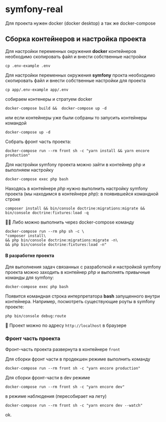 # symfony-real
Для проекта нужен docker (docker desktop) а так же docker-compose

## Сборка контейнеров и настройка проекта
Для настройки переменных окружения **docker** контейнеров необходимо скопировать файл и внести собственные настройки
```shell
cp .env-example .env
```
Для настройки переменных окружения **symfony** прокта необходимо скопировать файл и внести собственные настройки для проекта
```shell
cp app/.env-example app/.env
```
собираем контенеры и стратуем docker
```shell
docker-compose build &&  docker-compose up -d
```
или если контейнеры уже были собраны то запусить контейнеры командой
```shell
docker-compose up -d
```

Собрать фронт часть проекта:
```shell
docker-compose run --rm front sh -c "yarn install && yarn encore production"
```
Для настройки symfony проекта можно зайти в контейнер php и выполняем настройку
```shell
docker-compose exec php bash
```
Находясь в контейнере _php_ нужно выполнить настройку symfony проекта (мы находимся в контейнере _php_): 
в появившейся командной строке 
```shell
composer install && bin/console doctrine:migrations:migrate && bin/console doctrine:fixtures:load -q   
```
🏃🏻 ‍Либо можно выполнить через docker-compose команду  
```shell
docker-compose run --rm php sh -c \
"composer install\
&& php bin/console doctrine:migrations:migrate -n\
&& php bin/console doctrine:fixtures:load -n"
```

#### В разработке проекта
Для выполнения задач связанных с разработкой и настройкой symfony проекта можно заходить в контейнер _php_ и выполнять привычные команды для symfony: 
```shell
docker-compose exec php bash
```
Появится командная строка интерпретатора **bash** запущенного внутри контейнера. Например, посмотреть существующие роуты в symfony проекте:
```shell
php bin/console debug:route
```

🚀 Проект можно по адресу `http://localhost` в браузере

### Фронт часть проекта
Фронт-часть проекта развернута в контейнере `front`

Для сборки фронт части в продекшен режиме выполнить команду 
```shell
docker-compose run --rm front sh -c "yarn encore production"
```
Для сборки фронт-части в dev режиме
```shell
docker-compose run --rm front sh -c "yarn encore dev"
```
в режиме наблюдения (пересобирает на лету)
```shell
docker-compose run --rm front sh -c "yarn encore dev --watch"
```

ok.
